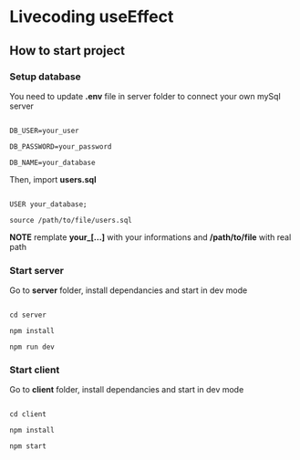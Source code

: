 
# Livecoding useEffect

  

## How to start project

  

### Setup database

  

You need to update **.env** file in server folder to connect your own mySql server

  

```

DB_USER=your_user

DB_PASSWORD=your_password

DB_NAME=your_database

```

  

Then, import **users.sql**

  

```

USER your_database;

source /path/to/file/users.sql

```

  

**NOTE** remplate **your_[...]** with your informations and **/path/to/file** with real path

  

### Start server

  

Go to **server** folder, install dependancies and start in dev mode

  

```

cd server

npm install

npm run dev

```

  

### Start client

  

Go to **client** folder, install dependancies and start in dev mode

  

```

cd client

npm install

npm start

```